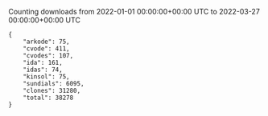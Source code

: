 
Counting downloads from 2022-01-01 00:00:00+00:00 UTC to 2022-03-27 00:00:00+00:00 UTC

```
{
    "arkode": 75,
    "cvode": 411,
    "cvodes": 107,
    "ida": 161,
    "idas": 74,
    "kinsol": 75,
    "sundials": 6095,
    "clones": 31280,
    "total": 38278
}
```
